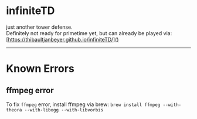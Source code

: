 # infiniteTD
just another tower defense.  
Definitely not ready for primetime yet, but can already be played via: [https://thibaultjanbeyer.github.io/infiniteTD/]()


---
# Known Errors
## ffmpeg error
To fix `ffmpeg` error, install ffmpeg via brew: `brew install ffmpeg --with-theora --with-libogg --with-libvorbis`